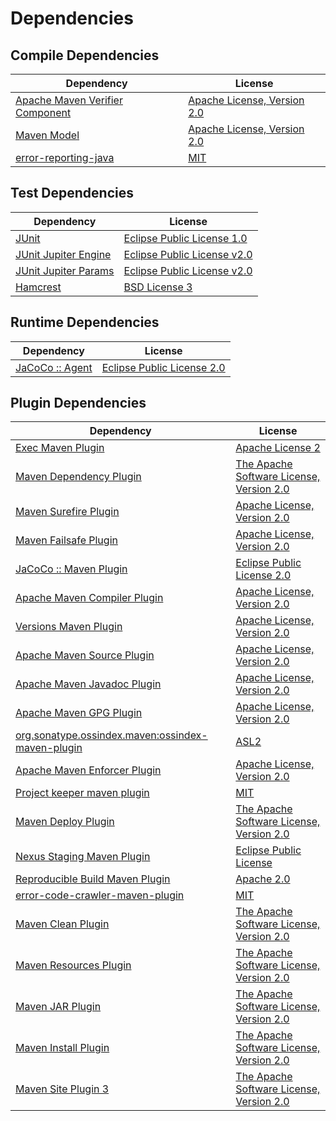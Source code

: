 <!-- @formatter:off -->
# Dependencies

## Compile Dependencies

| Dependency                           | License                          |
| ------------------------------------ | -------------------------------- |
| [Apache Maven Verifier Component][0] | [Apache License, Version 2.0][1] |
| [Maven Model][2]                     | [Apache License, Version 2.0][1] |
| [error-reporting-java][4]            | [MIT][5]                         |

## Test Dependencies

| Dependency                | License                          |
| ------------------------- | -------------------------------- |
| [JUnit][6]                | [Eclipse Public License 1.0][7]  |
| [JUnit Jupiter Engine][8] | [Eclipse Public License v2.0][9] |
| [JUnit Jupiter Params][8] | [Eclipse Public License v2.0][9] |
| [Hamcrest][12]            | [BSD License 3][13]              |

## Runtime Dependencies

| Dependency            | License                          |
| --------------------- | -------------------------------- |
| [JaCoCo :: Agent][14] | [Eclipse Public License 2.0][15] |

## Plugin Dependencies

| Dependency                                              | License                                        |
| ------------------------------------------------------- | ---------------------------------------------- |
| [Exec Maven Plugin][16]                                 | [Apache License 2][17]                         |
| [Maven Dependency Plugin][18]                           | [The Apache Software License, Version 2.0][17] |
| [Maven Surefire Plugin][20]                             | [Apache License, Version 2.0][1]               |
| [Maven Failsafe Plugin][22]                             | [Apache License, Version 2.0][1]               |
| [JaCoCo :: Maven Plugin][24]                            | [Eclipse Public License 2.0][15]               |
| [Apache Maven Compiler Plugin][26]                      | [Apache License, Version 2.0][1]               |
| [Versions Maven Plugin][28]                             | [Apache License, Version 2.0][1]               |
| [Apache Maven Source Plugin][30]                        | [Apache License, Version 2.0][1]               |
| [Apache Maven Javadoc Plugin][32]                       | [Apache License, Version 2.0][1]               |
| [Apache Maven GPG Plugin][34]                           | [Apache License, Version 2.0][17]              |
| [org.sonatype.ossindex.maven:ossindex-maven-plugin][36] | [ASL2][17]                                     |
| [Apache Maven Enforcer Plugin][38]                      | [Apache License, Version 2.0][1]               |
| [Project keeper maven plugin][40]                       | [MIT][5]                                       |
| [Maven Deploy Plugin][42]                               | [The Apache Software License, Version 2.0][17] |
| [Nexus Staging Maven Plugin][44]                        | [Eclipse Public License][7]                    |
| [Reproducible Build Maven Plugin][46]                   | [Apache 2.0][17]                               |
| [error-code-crawler-maven-plugin][48]                   | [MIT][5]                                       |
| [Maven Clean Plugin][50]                                | [The Apache Software License, Version 2.0][17] |
| [Maven Resources Plugin][52]                            | [The Apache Software License, Version 2.0][17] |
| [Maven JAR Plugin][54]                                  | [The Apache Software License, Version 2.0][17] |
| [Maven Install Plugin][56]                              | [The Apache Software License, Version 2.0][17] |
| [Maven Site Plugin 3][58]                               | [The Apache Software License, Version 2.0][17] |

[14]: https://www.eclemma.org/jacoco/index.html
[40]: https://github.com/exasol/project-keeper-maven-plugin
[4]: https://github.com/exasol/error-reporting-java
[17]: http://www.apache.org/licenses/LICENSE-2.0.txt
[20]: https://maven.apache.org/surefire/maven-surefire-plugin/
[44]: http://www.sonatype.com/public-parent/nexus-maven-plugins/nexus-staging/nexus-staging-maven-plugin/
[50]: http://maven.apache.org/plugins/maven-clean-plugin/
[0]: https://maven.apache.org/shared/maven-verifier/
[5]: https://opensource.org/licenses/MIT
[22]: https://maven.apache.org/surefire/maven-failsafe-plugin/
[16]: http://www.mojohaus.org/exec-maven-plugin
[18]: http://maven.apache.org/plugins/maven-dependency-plugin/
[28]: http://www.mojohaus.org/versions-maven-plugin/
[13]: http://opensource.org/licenses/BSD-3-Clause
[26]: https://maven.apache.org/plugins/maven-compiler-plugin/
[34]: http://maven.apache.org/plugins/maven-gpg-plugin/
[6]: http://junit.org
[15]: https://www.eclipse.org/legal/epl-2.0/
[2]: https://maven.apache.org/ref/3.8.2/maven-model/
[7]: http://www.eclipse.org/legal/epl-v10.html
[24]: https://www.jacoco.org/jacoco/trunk/doc/maven.html
[46]: http://zlika.github.io/reproducible-build-maven-plugin
[54]: http://maven.apache.org/plugins/maven-jar-plugin/
[1]: https://www.apache.org/licenses/LICENSE-2.0.txt
[38]: https://maven.apache.org/enforcer/maven-enforcer-plugin/
[9]: https://www.eclipse.org/legal/epl-v20.html
[56]: http://maven.apache.org/plugins/maven-install-plugin/
[8]: https://junit.org/junit5/
[36]: https://sonatype.github.io/ossindex-maven/maven-plugin/
[30]: https://maven.apache.org/plugins/maven-source-plugin/
[12]: http://hamcrest.org/JavaHamcrest/
[42]: http://maven.apache.org/plugins/maven-deploy-plugin/
[58]: http://maven.apache.org/plugins/maven-site-plugin/
[52]: http://maven.apache.org/plugins/maven-resources-plugin/
[32]: https://maven.apache.org/plugins/maven-javadoc-plugin/
[48]: https://github.com/exasol/error-code-crawler-maven-plugin
